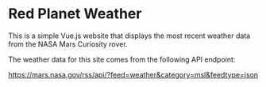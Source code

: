 # Red Planet Weather

This is a simple Vue.js website that displays the most recent weather data from the NASA Mars Curiosity rover.

The weather data for this site comes from the following API endpoint:

https://mars.nasa.gov/rss/api/?feed=weather&category=msl&feedtype=json
